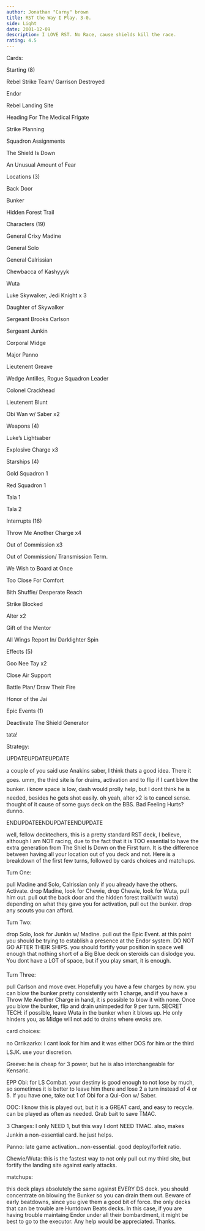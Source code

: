 ```yaml
---
author: Jonathan "Carny" brown
title: RST the Way I Play. 3-0.
side: Light
date: 2001-12-09
description: I LOVE RST. No Race, cause shields kill the race.
rating: 4.5
---
```

Cards: 

Starting (8)

Rebel Strike Team/ Garrison Destroyed
Endor
Rebel Landing Site
Heading For The Medical Frigate
Strike Planning
Squadron Assignments
The Shield Is Down
An Unusual Amount of Fear

Locations (3)

Back Door
Bunker
Hidden Forest Trail

Characters (19)

General Crixy Madine
General Solo
General Calrissian
Chewbacca of Kashyyyk
Wuta
Luke Skywalker, Jedi Knight x 3
Daughter of Skywalker
Sergeant Brooks Carlson
Sergeant Junkin
Corporal Midge
Major Panno
Lieutenent Greave
Wedge Antilles, Rogue Squadron Leader
Colonel Crackhead
Lieutenent Blunt
Obi Wan w/ Saber x2

Weapons (4)

Luke’s Lightsaber
Explosive Charge x3

Starships (4)

Gold Squadron 1
Red Squadron 1
Tala 1
Tala 2

Interrupts (16)

Throw Me Another Charge x4
Out of Commission x3
Out of Commission/ Transmission Term.
We Wish to Board at Once 
Too Close For Comfort
Bith Shuffle/ Desperate Reach
Strike Blocked
Alter x2
Gift of the Mentor
All Wings Report In/ Darklighter Spin

Effects (5)

Goo Nee Tay x2
Close Air Support
Battle Plan/ Draw Their Fire
Honor of the Jai

Epic Events (1)

Deactivate The Shield Generator

tata! 

Strategy: 

UPDATEUPDATEUPDATE

a couple of you said use Anakins saber, I think thats a good idea. There it goes. umm, the third site is for drains, activation and to flip if I cant blow the bunker. i know space is low, dash would prolly help, but I dont think he is needed, besides he gets shot easily. oh yeah, alter x2 is to cancel sense. thought of it cause of some guys deck on the BBS. Bad Feeling Hurts? dunno.

ENDUPDATEENDUPDATEENDUPDATE


well, fellow decktechers, this is a pretty standard RST deck, I believe, although I am NOT racing, due to the fact that it is TOO essential to have the extra generation from The Shiel Is Down on the First turn. It is the difference between having all your location out of you deck and not. Here is a breakdown of the first few turns, followed by cards choices and matchups.

Turn One:

pull Madine and Solo, Calrissian only if you already have the others. Activate. drop Madine, look for Chewie, drop Chewie, look for Wuta, pull him out. pull out the back door and the hidden forest trail(with wuta) depending on what they gave you for activation, pull out the bunker. drop any scouts you can afford. 

Turn Two:

drop Solo, look for Junkin w/ Madine. pull out the Epic Event. at this point you should be trying to establish a presence at the Endor system. DO NOT GO AFTER THEIR SHIPS. you should fortify your position in space well enough that nothing short of a Big Blue deck on steroids can dislodge you. You dont have a LOT of space, but if you play smart, it is enough.

Turn Three:

pull Carlson and move over. Hopefully you have a few charges by now. you can blow the bunker pretty consistently with 1 charge, and if you have a Throw Me Another Charge in hand, it is possible to blow it with none. Once you blow the bunker, flip and drain unimpeded for 9 per turn. SECRET TECH: if possible, leave Wuta in the bunker when it blows up. He only hinders you, as Midge will not add to drains where ewoks are. 

card choices:

no Orrikaarko: I cant look for him and it was either DOS for him or the third LSJK. use your discretion.

Greeve: he is cheap for 3 power, but he is also interchangeable for Kensaric. 

EPP Obi: for LS Combat. your destiny is good enough to not lose by much, so sometimes it is better to leave him there and lose 2 a turn instead of 4 or 5. If you have one, take out 1 of Obi for a Qui-Gon w/ Saber.

OOC: I know this is played out, but it is a GREAT card, and easy to recycle. can be played as often as needed. Grab bait to save TMAC.

3 Charges: I only NEED 1, but this way I dont NEED TMAC. also, makes Junkin a non-essential card. he just helps.

Panno: late game activation...non-essential. good deploy/forfeit ratio.

Chewie/Wuta: this is the fastest way to not only pull out my third site, but fortify the landing site against early attacks. 

matchups:

this deck plays absolutely the same against EVERY DS deck. you should concentrate on blowing the Bunker so you can drain them out. Beware of early beatdowns, since you give them a good bit of force. the only decks that can be trouble are Huntdown Beats decks. In this case, if you are having trouble maintaing Endor under all their bombardment, it might be best to go to the executor. Any help would be appreciated. Thanks.   